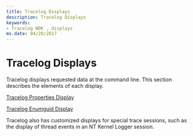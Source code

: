 ```yaml
---
title: Tracelog Displays
description: Tracelog Displays
keywords:
- Tracelog WDK , displays
ms.date: 04/20/2017
---
```


# Tracelog Displays

Tracelog displays requested data at the command line. This section describes the elements of each display.

[Tracelog Properties Display](tracelog-properties-display.md)

[Tracelog Enumguid Display](tracelog-enumguid-display.md)

Tracelog also has customized displays for special trace sessions, such as the display of thread events in an NT Kernel Logger session.
